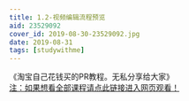 ```yaml
---
title: 1.2-视频编辑流程预览
aid: 23529092
cover_id: 2019-08-30-23529092.jpg
date: 2019-08-31
tags: [studywithme]
---
```

《淘宝自己花钱买的PR教程。无私分享给大家》  
[注：如果想看全部课程请点此链接进入网页观看！](https://www.bilibili.com/video/av23529092/?p=1)

